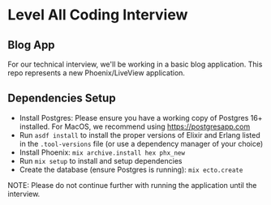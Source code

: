 # Level All Coding Interview

## Blog App

For our technical interview, we'll be working in a basic blog application. This repo represents a new Phoenix/LiveView application.

## Dependencies Setup

* Install Postgres: Please ensure you have a working copy of Postgres 16+ installed. For MacOS, we recommend using https://postgresapp.com
* Run `asdf install` to install the proper versions of Elixir and Erlang listed in the `.tool-versions` file (or use a dependency manager of your choice)
* Install Phoenix: `mix archive.install hex phx_new`
* Run `mix setup` to install and setup dependencies
* Create the database (ensure Postgres is running): `mix ecto.create`

NOTE: Please do not continue further with running the application until the interview.

